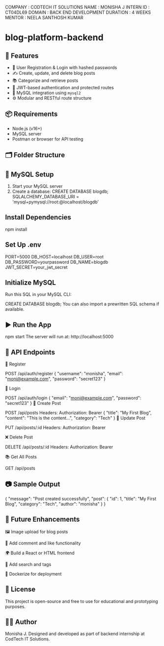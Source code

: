 COMPANY : CODTECH IT SOLUTIONS 
NAME : MONISHA J 
INTERN ID : CT04DL69
DOMAIN : BACK END DEVELOPMENT 
DURATION : 4 WEEKS 
MENTOR : NEELA SANTHOSH KUMAR

# blog-platform-backend

## 🚀 Features

- 🧑 User Registration & Login with hashed passwords
- ✍️ Create, update, and delete blog posts
- 📚 Categorize and retrieve posts
- 🔐 JWT-based authentication and protected routes
- 📁 MySQL integration using `mysql2`
- ⚙️ Modular and RESTful route structure

## 📦 Requirements

- Node.js (v16+)
- MySQL server
- Postman or browser for API testing
  

## 🗂️ Folder Structure

## 💾 MySQL Setup

1. Start your MySQL server
2. Create a database:
CREATE DATABASE blogdb;
SQLALCHEMY_DATABASE_URI = 'mysql+pymysql://root:<password>@localhost/blogdb'

## Install Dependencies

npm install

## Set Up .env
PORT=5000
DB_HOST=localhost
DB_USER=root
DB_PASSWORD=yourpassword
DB_NAME=blogdb
JWT_SECRET=your_jwt_secret

##  Initialize MySQL
Run this SQL in your MySQL CLI:

CREATE DATABASE blogdb;
You can also import a prewritten SQL schema if available.

## ▶️ Run the App

npm start
The server will run at:
http://localhost:5000
## 🔗 API Endpoints
🧑 Register

POST /api/auth/register
{
  "username": "monisha",
  "email": "moni@example.com",
  "password": "secret123"
}

🔐 Login

POST /api/auth/login
{
  "email": "moni@example.com",
  "password": "secret123"
}
📝 Create Post

POST /api/posts
Headers: Authorization: Bearer <token>
{
  "title": "My First Blog",
  "content": "This is the content...",
  "category": "Tech"
}
🔄 Update Post

PUT /api/posts/:id
Headers: Authorization: Bearer <token>

❌ Delete Post

DELETE /api/posts/:id
Headers: Authorization: Bearer <token>

📚 Get All Posts

GET /api/posts
## 📷 Sample Output

{
  "message": "Post created successfully",
  "post": {
    "id": 1,
    "title": "My First Blog",
    "category": "Tech",
    "author": "monisha"
  }
}
## 📌 Future Enhancements
🖼️ Image upload for blog posts

💬 Add comment and like functionality

🌍 Build a React or HTML frontend

🧠 Add search and tags

🐳 Dockerize for deployment

## 📃 License
This project is open-source and free to use for educational and prototyping purposes.

## 🙋‍♀️ Author
Monisha J.
Designed and developed as part of backend internship at CodTech IT Solutions.


